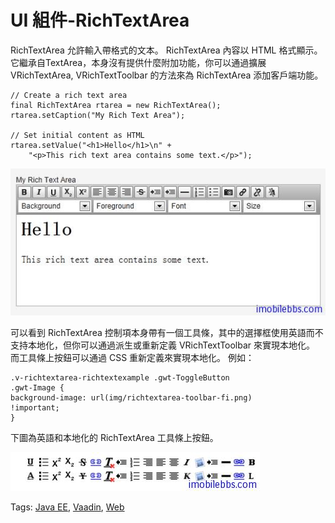 # UI 組件-RichTextArea

RichTextArea 允許輸入帶格式的文本。 RichTextArea 內容以 HTML 格式顯示。它繼承自TextArea，本身沒有提供什麼附加功能，你可以通過擴展 VRichTextArea, VRichTextToolbar 的方法來為 RichTextArea 添加客戶端功能。

```
// Create a rich text area
final RichTextArea rtarea = new RichTextArea();
rtarea.setCaption("My Rich Text Area");

// Set initial content as HTML
rtarea.setValue("<h1>Hello</h1>\n" +
    "<p>This rich text area contains some text.</p>");
```

![](images/32.png)

可以看到 RichTextArea 控制項本身帶有一個工具條，其中的選擇框使用英語而不支持本地化，但你可以通過派生或重新定義 VRichTextToolbar 來實現本地化。 而工具條上按鈕可以通過 CSS 重新定義來實現本地化。
例如：

```
.v-richtextarea-richtextexample .gwt-ToggleButton
.gwt-Image {
background-image: url(img/richtextarea-toolbar-fi.png)
!important;
}
```

下圖為英語和本地化的 RichTextArea 工具條上按鈕。

![](images/33.png)

Tags: [Java EE](http://www.imobilebbs.com/wordpress/archives/tag/java-ee), [Vaadin](http://www.imobilebbs.com/wordpress/archives/tag/vaadin), [Web](http://www.imobilebbs.com/wordpress/archives/tag/web)
